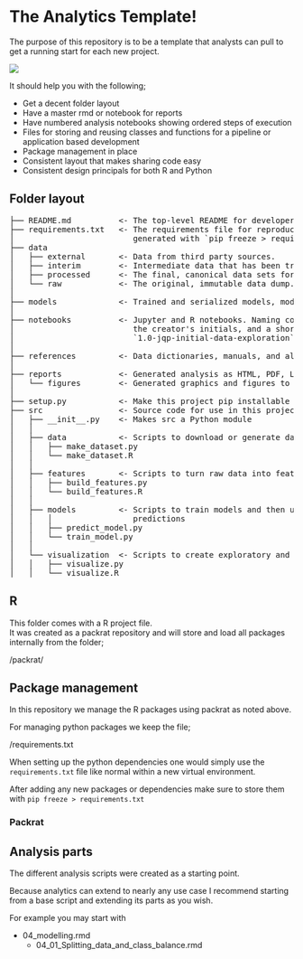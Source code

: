 # The Analytics Template!

The purpose of this repository is to be a template that analysts can pull to get a running start for each new project.

![](https://statslab.eighty20.co.za/Organize-for-Success.jpg)

It should help you with the following;

- Get a decent folder layout  
- Have a master rmd or notebook for reports  
- Have numbered analysis notebooks showing ordered steps of execution  
- Files for storing and reusing classes and functions for a pipeline or application based development  
- Package management in place  
- Consistent layout that makes sharing code easy  
- Consistent design principals for both R and Python

## Folder layout

<pre>
├── README.md          <- The top-level README for developers using this project.  
├── requirements.txt   <- The requirements file for reproducing the analysis environment, e.g.  
│                         generated with `pip freeze > requirements.txt`  
├── data  
│   ├── external       <- Data from third party sources.  
│   ├── interim        <- Intermediate data that has been transformed.  
│   ├── processed      <- The final, canonical data sets for modeling.  
│   └── raw            <- The original, immutable data dump.  
│  
├── models             <- Trained and serialized models, model predictions, or model summaries  
│  
├── notebooks          <- Jupyter and R notebooks. Naming convention is a number (for ordering),  
│                         the creator's initials, and a short `-` delimited description, e.g.  
│                         `1.0-jqp-initial-data-exploration`.  
│  
├── references         <- Data dictionaries, manuals, and all other explanatory materials.  
│  
├── reports            <- Generated analysis as HTML, PDF, LaTeX, etc.  
│   └── figures        <- Generated graphics and figures to be used in reporting  
│  
├── setup.py           <- Make this project pip installable with `pip install -e`  
├── src                <- Source code for use in this project.  
│   ├── __init__.py    <- Makes src a Python module  
│   │  
│   ├── data           <- Scripts to download or generate data  
│   │   ├── make_dataset.py  
│   │   └── make_dataset.R  
│   │  
│   ├── features       <- Scripts to turn raw data into features for modeling  
│   │   ├── build_features.py  
│   │   └── build_features.R  
│   │  
│   ├── models         <- Scripts to train models and then use trained models to make  
│   │   │                 predictions  
│   │   ├── predict_model.py  
│   │   └── train_model.py  
│   │  
│   └── visualization  <- Scripts to create exploratory and results oriented visualizations  
│   │   ├── visualize.py  
│   │   └── visualize.R  
</pre>
## R

This folder comes with a R project file.  
It was created as a packrat repository and will store and load all packages internally from the folder;

/packrat/

## Package management

In this repository we manage the R packages using packrat as noted above.

For managing python packages we keep the file;  

/requirements.txt

When setting up the python dependencies one would simply use the `requirements.txt` file like normal within a new virtual environment.

After adding any new packages or dependencies make sure to store them with `pip freeze > requirements.txt`  

### Packrat

## Analysis parts

The different analysis scripts were created as a starting point.

Because analytics can extend to nearly any use case I recommend starting from a base script and extending its parts as you wish.

For example you may start with
- 04_modelling.rmd  
  - 04_01_Splitting_data_and_class_balance.rmd  
  

